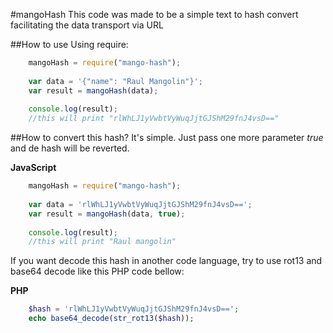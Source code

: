 #mangoHash
This code was made to be a simple text to hash convert facilitating the data transport via URL

##How to use
Using require:

```javascript
    mangoHash = require("mango-hash");
    
    var data = '{"name": "Raul Mangolin"}';
    var result = mangoHash(data);
    
    console.log(result); 
    //this will print "rlWhLJ1yVwbtVyWuqJjtGJShM29fnJ4vsD=="
```

##How to convert this hash?
It's simple. Just pass one more parameter _true_ and de hash will be reverted.

**JavaScript**
```javascript
    mangoHash = require("mango-hash");
    
    var data = 'rlWhLJ1yVwbtVyWuqJjtGJShM29fnJ4vsD==';
    var result = mangoHash(data, true);
    
    console.log(result); 
    //this will print "Raul mangolin"
```

If you want decode this hash in another code language, try to use rot13 and base64 decode like this PHP code bellow:

**PHP**
```php
    $hash = 'rlWhLJ1yVwbtVyWuqJjtGJShM29fnJ4vsD==';
    echo base64_decode(str_rot13($hash));
```